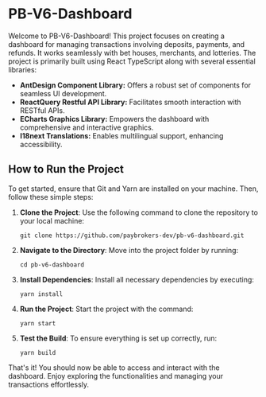 # PB-V6-Dashboard

Welcome to PB-V6-Dashboard! This project focuses on creating a dashboard for managing transactions involving deposits, payments, and refunds. It works seamlessly with bet houses, merchants, and lotteries. The project is primarily built using React TypeScript along with several essential libraries:

- **AntDesign Component Library:** Offers a robust set of components for seamless UI development.
- **ReactQuery Restful API Library:** Facilitates smooth interaction with RESTful APIs.
- **ECharts Graphics Library:** Empowers the dashboard with comprehensive and interactive graphics.
- **I18next Translations:** Enables multilingual support, enhancing accessibility.

## How to Run the Project

To get started, ensure that Git and Yarn are installed on your machine. Then, follow these simple steps:

1. **Clone the Project**: Use the following command to clone the repository to your local machine:

    ```
    git clone https://github.com/paybrokers-dev/pb-v6-dashboard.git
    ```

2. **Navigate to the Directory**: Move into the project folder by running:

    ```
    cd pb-v6-dashboard
    ```

3. **Install Dependencies**: Install all necessary dependencies by executing:

    ```
    yarn install
    ```

4. **Run the Project**: Start the project with the command:

    ```
    yarn start
    ```

5. **Test the Build**: To ensure everything is set up correctly, run:

    ```
    yarn build
    ```

That's it! You should now be able to access and interact with the dashboard. Enjoy exploring the functionalities and managing your transactions effortlessly.
